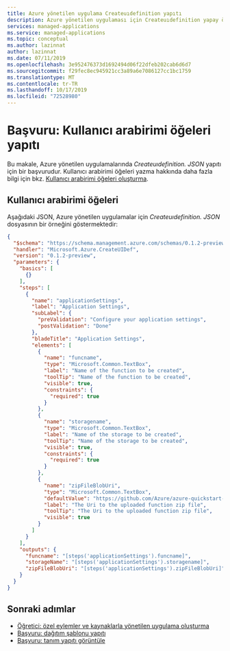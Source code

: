 ```yaml
---
title: Azure yönetilen uygulama Createuıdefinition yapıtı
description: Azure yönetilen uygulaması için Createuıdefinition yapay öğesinin nasıl oluşturulacağını gösterir. Dosya Createuıdefinition. JSON olarak adlandırılır.
services: managed-applications
ms.service: managed-applications
ms.topic: conceptual
ms.author: lazinnat
author: lazinnat
ms.date: 07/11/2019
ms.openlocfilehash: 3e952476373d1692494d06f22dfeb202cab6d6d7
ms.sourcegitcommit: f29fec8ec945921cc3a89a6e7086127cc1bc1759
ms.translationtype: MT
ms.contentlocale: tr-TR
ms.lasthandoff: 10/17/2019
ms.locfileid: "72528980"
---
```

# <a name="reference-user-interface-elements-artifact"></a>Başvuru: Kullanıcı arabirimi öğeleri yapıtı

Bu makale, Azure yönetilen uygulamalarında *Createuıdefinition. JSON* yapıtı için bir başvurudur. Kullanıcı arabirimi öğeleri yazma hakkında daha fazla bilgi için bkz. [Kullanıcı arabirimi öğeleri oluşturma](create-uidefinition-elements.md).

## <a name="user-interface-elements"></a>Kullanıcı arabirimi öğeleri

Aşağıdaki JSON, Azure yönetilen uygulamalar için *Createuıdefinition. JSON* dosyasının bir örneğini göstermektedir:

```json
{
  "$schema": "https://schema.management.azure.com/schemas/0.1.2-preview/CreateUIDefinition.MultiVm.json#",
  "handler": "Microsoft.Azure.CreateUIDef",
  "version": "0.1.2-preview",
  "parameters": {
    "basics": [
      {}
    ],
    "steps": [
      {
        "name": "applicationSettings",
        "label": "Application Settings",
        "subLabel": {
          "preValidation": "Configure your application settings",
          "postValidation": "Done"
        },
        "bladeTitle": "Application Settings",
        "elements": [
          {
            "name": "funcname",
            "type": "Microsoft.Common.TextBox",
            "label": "Name of the function to be created",
            "toolTip": "Name of the function to be created",
            "visible": true,
            "constraints": {
              "required": true
            }
          },
          {
            "name": "storagename",
            "type": "Microsoft.Common.TextBox",
            "label": "Name of the storage to be created",
            "toolTip": "Name of the storage to be created",
            "visible": true,
            "constraints": {
              "required": true
            }
          },
          {
            "name": "zipFileBlobUri",
            "type": "Microsoft.Common.TextBox",
            "defaultValue": "https://github.com/Azure/azure-quickstart-templates/tree/master/101-custom-rp-with-function/artifacts/functionzip/functionpackage.zip",
            "label": "The Uri to the uploaded function zip file",
            "toolTip": "The Uri to the uploaded function zip file",
            "visible": true
          }
        ]
      }
    ],
    "outputs": {
      "funcname": "[steps('applicationSettings').funcname]",
      "storageName": "[steps('applicationSettings').storagename]",
      "zipFileBlobUri": "[steps('applicationSettings').zipFileBlobUri]"
    }
  }
}
```

## <a name="next-steps"></a>Sonraki adımlar

- [Öğretici: özel eylemler ve kaynaklarla yönetilen uygulama oluşturma](tutorial-create-managed-app-with-custom-provider.md)
- [Başvuru: dağıtım şablonu yapıtı](reference-main-template-artifact.md)
- [Başvuru: tanım yapıtı görüntüle](reference-view-definition-artifact.md)